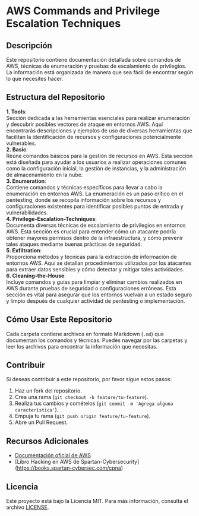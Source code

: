 # AWS Commands and Privilege Escalation Techniques

## Descripción
Este repositorio contiene documentación detallada sobre comandos de AWS, técnicas de enumeración y pruebas de escalamiento de privilegios. La información está organizada de manera que sea fácil de encontrar según lo que necesites hacer.  

## Estructura del Repositorio
**1. Tools**:  
Sección dedicada a las herramientas esenciales para realizar enumeración y descubrir posibles vectores de ataque en entornos AWS. Aquí encontrarás descripciones y ejemplos de uso de diversas herramientas que facilitan la identificación de recursos y configuraciones potencialmente vulnerables.  
**2. Basic**:  
Reúne comandos básicos para la gestión de recursos en AWS. Esta sección está diseñada para ayudar a los usuarios a realizar operaciones comunes como la configuración inicial, la gestión de instancias, y la administración de almacenamiento en la nube.  
**3. Enumeration**:  
Contiene comandos y técnicas específicos para llevar a cabo la enumeración en entornos AWS. La enumeración es un paso crítico en el pentesting, donde se recopila información sobre los recursos y configuraciones existentes para identificar posibles puntos de entrada y vulnerabilidades.  
**4. Privilege-Escalation-Techniques**:  
Documenta diversas técnicas de escalamiento de privilegios en entornos AWS. Esta sección es crucial para entender cómo un atacante podría obtener mayores permisos dentro de la infraestructura, y cómo prevenir tales ataques mediante buenas prácticas de seguridad.  
**5. Exfiltration**:  
Proporciona métodos y técnicas para la extracción de información de entornos AWS. Aquí se detallan procedimientos utilizados por los atacantes para extraer datos sensibles y cómo detectar y mitigar tales actividades.  
**6. Cleaning-the-House**:  
Incluye comandos y guías para limpiar y eliminar cambios realizados en AWS durante pruebas de seguridad o configuraciones erróneas. Esta sección es vital para asegurar que los entornos vuelvan a un estado seguro y limpio después de cualquier actividad de pentesting o implementación.  

## Cómo Usar Este Repositorio
Cada carpeta contiene archivos en formato Markdown (`.md`) que documentan los comandos y técnicas. Puedes navegar por las carpetas y leer los archivos para encontrar la información que necesitas.

## Contribuir
Si deseas contribuir a este repositorio, por favor sigue estos pasos:  
1. Haz un fork del repositorio.  
2. Crea una rama (`git checkout -b feature/tu-feature`).  
3. Realiza tus cambios y comételos (`git commit -m 'Agrega alguna característica'`).  
4. Empuja tu rama (`git push origin feature/tu-feature`).  
5. Abre un Pull Request.  

## Recursos Adicionales
- [Documentación oficial de AWS](https://aws.amazon.com/documentation/)
- [Libro Hacking en AWS de Spartan-Cybersecurity] (https://books.spartan-cybersec.com/cpna)

## Licencia
Este proyecto está bajo la Licencia MIT. Para más información, consulta el archivo [LICENSE](LICENSE).  
